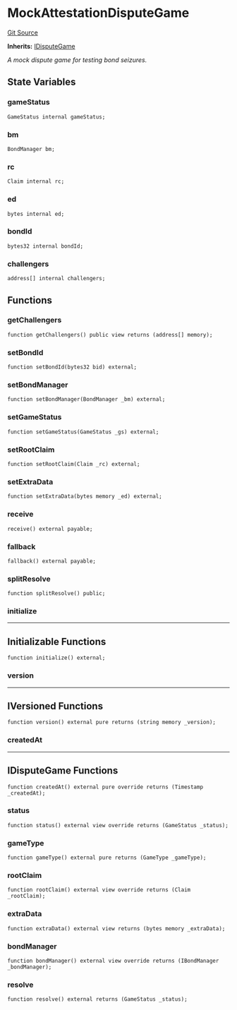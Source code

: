 # MockAttestationDisputeGame
[Git Source](https://github.com/ethereum-optimism/optimism/blob/f7b73857601914eeea6fc4c1ba46ae99ca744d97/contracts/test/BondManager.t.sol)

**Inherits:**
[IDisputeGame](/contracts/dispute/IDisputeGame.sol/interface.IDisputeGame.md)

*A mock dispute game for testing bond seizures.*


## State Variables
### gameStatus

```solidity
GameStatus internal gameStatus;
```


### bm

```solidity
BondManager bm;
```


### rc

```solidity
Claim internal rc;
```


### ed

```solidity
bytes internal ed;
```


### bondId

```solidity
bytes32 internal bondId;
```


### challengers

```solidity
address[] internal challengers;
```


## Functions
### getChallengers


```solidity
function getChallengers() public view returns (address[] memory);
```

### setBondId


```solidity
function setBondId(bytes32 bid) external;
```

### setBondManager


```solidity
function setBondManager(BondManager _bm) external;
```

### setGameStatus


```solidity
function setGameStatus(GameStatus _gs) external;
```

### setRootClaim


```solidity
function setRootClaim(Claim _rc) external;
```

### setExtraData


```solidity
function setExtraData(bytes memory _ed) external;
```

### receive


```solidity
receive() external payable;
```

### fallback


```solidity
fallback() external payable;
```

### splitResolve


```solidity
function splitResolve() public;
```

### initialize

-------------------------------------------
Initializable Functions
-------------------------------------------


```solidity
function initialize() external;
```

### version

-------------------------------------------
IVersioned Functions
-------------------------------------------


```solidity
function version() external pure returns (string memory _version);
```

### createdAt

-------------------------------------------
IDisputeGame Functions
-------------------------------------------


```solidity
function createdAt() external pure override returns (Timestamp _createdAt);
```

### status


```solidity
function status() external view override returns (GameStatus _status);
```

### gameType


```solidity
function gameType() external pure returns (GameType _gameType);
```

### rootClaim


```solidity
function rootClaim() external view override returns (Claim _rootClaim);
```

### extraData


```solidity
function extraData() external view returns (bytes memory _extraData);
```

### bondManager


```solidity
function bondManager() external view override returns (IBondManager _bondManager);
```

### resolve


```solidity
function resolve() external returns (GameStatus _status);
```


